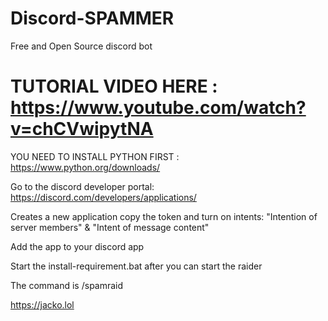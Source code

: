 # Discord-SPAMMER
Free and Open Source discord bot

# TUTORIAL VIDEO HERE : https://www.youtube.com/watch?v=chCVwipytNA
YOU NEED TO INSTALL PYTHON FIRST : https://www.python.org/downloads/

Go to the discord developer portal: https://discord.com/developers/applications/

Creates a new application copy the token and turn on intents: 
"Intention of server members" & 
"Intent of message content"

Add the app to your discord app 

Start the install-requirement.bat after you can start the raider

The command is /spamraid 


https://jacko.lol

